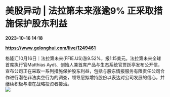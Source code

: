 # 美股异动 | 法拉第未来涨逾9% 正采取措施保护股东利益

**2023-10-16 14:18**

**https://www.gelonghui.com/live/1249461**

格隆汇10月16日｜法拉第未来(FFIE.US)涨9.52%，报1.15美元。法拉第未来全球首席执行官Matthias Aydt、创始人兼首席产品与生态系统官贾跃亭发布公开信，宣布公司正在采取一系列措施保护股东利益，包括与股东情报服务有限责任公司合作进行潜在非法卖空行为的调查，领导层拟增持股份以表达对公司发展的信心，并继续积极与潜在战略投资者接洽。  
![](https://img3.gelonghui.com/a6766-2c9ea45b-d4b0-4549-8fc2-d2d52e289f36.png)